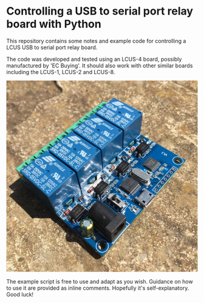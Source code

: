 

# Controlling a USB to serial port relay board with Python

This repository contains some notes and example code for controlling
a LCUS USB to serial port relay board.

The code was developed and tested using an LCUS-4 board, possibly manufactured by 'EC Buying'.
It should also work with other similar boards including the LCUS-1, LCUS-2 and LCUS-8.

![LCUS-4 USB to serial port relay board](./LCUS-4.jpg)

The example script is free to use and adapt as you wish.
Guidance on how to use it are provided as inline comments.
Hopefully it's self-explanatory. Good luck!

